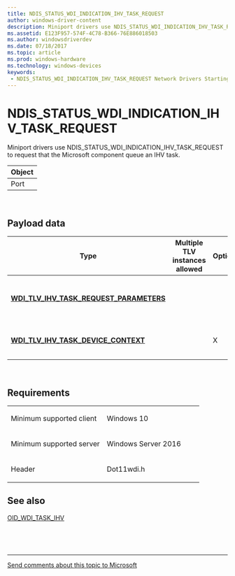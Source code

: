 ```yaml
---
title: NDIS_STATUS_WDI_INDICATION_IHV_TASK_REQUEST
author: windows-driver-content
description: Miniport drivers use NDIS_STATUS_WDI_INDICATION_IHV_TASK_REQUEST to request that the Microsoft component queue an IHV task.ObjectPort .
ms.assetid: E123F957-574F-4C78-B366-76E886018503
ms.author: windowsdriverdev 
ms.date: 07/18/2017 
ms.topic: article 
ms.prod: windows-hardware 
ms.technology: windows-devices 
keywords:
 - NDIS_STATUS_WDI_INDICATION_IHV_TASK_REQUEST Network Drivers Starting with Windows Vista
---
```


# NDIS\_STATUS\_WDI\_INDICATION\_IHV\_TASK\_REQUEST


Miniport drivers use NDIS\_STATUS\_WDI\_INDICATION\_IHV\_TASK\_REQUEST to request that the Microsoft component queue an IHV task.

| Object |
|--------|
| Port   |

 

## Payload data


| Type                                                                                         | Multiple TLV instances allowed | Optional | Description                                                                                                                                  |
|----------------------------------------------------------------------------------------------|--------------------------------|----------|----------------------------------------------------------------------------------------------------------------------------------------------|
| [**WDI\_TLV\_IHV\_TASK\_REQUEST\_PARAMETERS**](https://msdn.microsoft.com/library/windows/hardware/dn926314) |                                |          | The IHV-requested priority for this task. Refer to the [**WDI\_IHV\_TASK\_PRIORITY**](https://msdn.microsoft.com/library/windows/hardware/dn926064) enum for valid values. |
| [**WDI\_TLV\_IHV\_TASK\_DEVICE\_CONTEXT**](https://msdn.microsoft.com/library/windows/hardware/dn926313)         |                                | X        | The IHV-provided context information that is forwarded to [OID\_WDI\_TASK\_IHV](oid-wdi-task-ihv.md).                                       |

 

Requirements
------------

<table>
<colgroup>
<col width="50%" />
<col width="50%" />
</colgroup>
<tbody>
<tr class="odd">
<td><p>Minimum supported client</p></td>
<td><p>Windows 10</p></td>
</tr>
<tr class="even">
<td><p>Minimum supported server</p></td>
<td><p>Windows Server 2016</p></td>
</tr>
<tr class="odd">
<td><p>Header</p></td>
<td>Dot11wdi.h</td>
</tr>
</tbody>
</table>

## See also


[OID\_WDI\_TASK\_IHV](oid-wdi-task-ihv.md)

 

 


--------------------
[Send comments about this topic to Microsoft](mailto:wsddocfb@microsoft.com?subject=Documentation%20feedback%20%5Bnetvista\netvista%5D:%20NDIS_STATUS_WDI_INDICATION_IHV_TASK_REQUEST%20%20RELEASE:%20%286/30/2017%29&body=%0A%0APRIVACY%20STATEMENT%0A%0AWe%20use%20your%20feedback%20to%20improve%20the%20documentation.%20We%20don't%20use%20your%20email%20address%20for%20any%20other%20purpose,%20and%20we'll%20remove%20your%20email%20address%20from%20our%20system%20after%20the%20issue%20that%20you're%20reporting%20is%20fixed.%20While%20we're%20working%20to%20fix%20this%20issue,%20we%20might%20send%20you%20an%20email%20message%20to%20ask%20for%20more%20info.%20Later,%20we%20might%20also%20send%20you%20an%20email%20message%20to%20let%20you%20know%20that%20we've%20addressed%20your%20feedback.%0A%0AFor%20more%20info%20about%20Microsoft's%20privacy%20policy,%20see%20http://privacy.microsoft.com/default.aspx. "Send comments about this topic to Microsoft")


